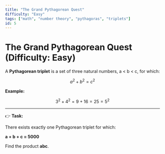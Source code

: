 ```yaml
---
title: "The Grand Pythagorean Quest"
difficulty: "Easy"
tags: ["math", "number theory", "pythagoras", "triplets"]
id: 5
---
```


# The Grand Pythagorean Quest (Difficulty: Easy)

A **Pythagorean triplet** is a set of three natural numbers, a < b < c, for which:

$$
a^{2} + b^{2} = c^{2}
$$

**Example:**

$$
3^2 + 4^2 = 9 + 16 = 25 = 5^2
$$

---

👉 **Task:**  

There exists exactly one Pythagorean triplet for which:

**a + b + c = 5000**

Find the product **abc**.
